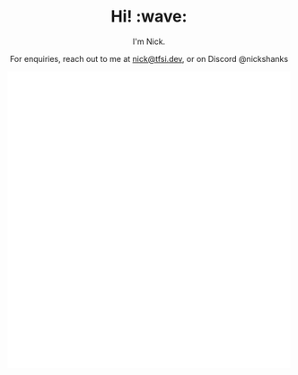 <h1 align='center'> Hi! :wave:</h1>
<p align='center'>
I'm Nick.
</p>
<p align='center'>For enquiries, reach out to me at <a href="mailto:nick@tfsi.dev">nick@tfsi.dev</a>, or on Discord @nickshanks</p>

<p align="center"><img src="https://github.com/nickshanks347/nickshanks347/blob/main/github-metrics.svg" alt="Nick's metrics"/></p>
